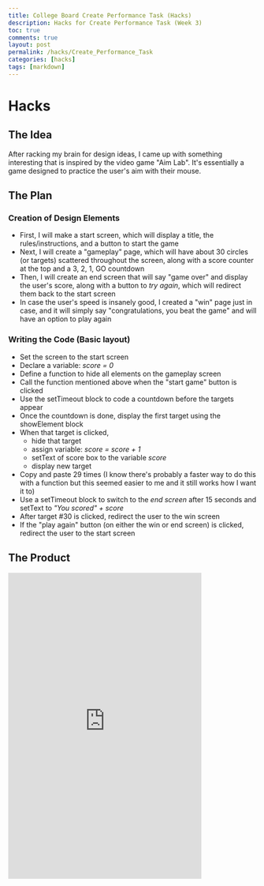 ```yaml
---
title: College Board Create Performance Task (Hacks)
description: Hacks for Create Performance Task (Week 3) 
toc: true
comments: true
layout: post
permalink: /hacks/Create_Performance_Task
categories: [hacks]
tags: [markdown]
---
```


# Hacks
## The Idea
After racking my brain for design ideas, I came up with something interesting that is inspired by the video game "Aim Lab". It's essentially a game designed to practice the user's aim with their mouse.

## The Plan
### Creation of Design Elements
- First, I will make a start screen, which will display a title, the rules/instructions, and a button to start the game
- Next, I will create a "gameplay" page, which will have about 30 circles (or targets) scattered throughout the screen, along with a score counter at the top and a 3, 2, 1, GO countdown
- Then, I will create an end screen that will say "game over" and display the user's score, along with a button to *try again*, which will redirect them back to the start screen
- In case the user's speed is insanely good, I created a "win" page just in case, and it will simply say "congratulations, you beat the game" and will have an option to play again

### Writing the Code (Basic layout)
- Set the screen to the start screen
- Declare a variable: *score = 0*
- Define a function to hide all elements on the gameplay screen
- Call the function mentioned above when the "start game" button is clicked
- Use the setTimeout block to code a countdown before the targets appear
- Once the countdown is done, display the first target using the showElement block
- When that target is clicked,
    - hide that target
    - assign variable: *score = score + 1*
    - setText of score box to the variable *score*
    - display new target
- Copy and paste 29 times (I know there's probably a faster way to do this with a function but this seemed easier to me and it still works how I want it to)
- Use a setTimeout block to switch to the *end screen* after 15 seconds and setText to *"You scored" + score*
- After target #30 is clicked, redirect the user to the win screen
- If the "play again" button (on either the win or end screen) is clicked, redirect the user to the start screen

## The Product

<iframe width="392" height="620" style="border: 0px;" src="https://studio.code.org/projects/applab/h3hA8Qkx_rMF5kAi65xjePKOq6U5V-0_m-8bFrAyG9w/embed"></iframe>